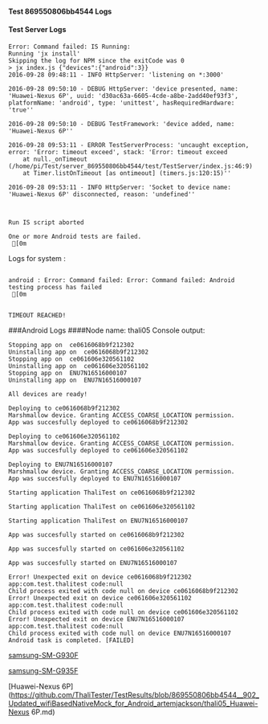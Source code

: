 #### Test 869550806bb4544 Logs

#### Test Server Logs
```
Error: Command failed: IS Running:
Running 'jx install'
Skipping the log for NPM since the exitCode was 0
> jx index.js {"devices":{"android":3}}
2016-09-28 09:48:11 - INFO HttpServer: 'listening on *:3000'

2016-09-28 09:50:10 - DEBUG HttpServer: 'device presented, name: 'Huawei-Nexus 6P', uuid: 'd30ac63a-6605-4cde-a8be-2add40ef93f3', platformName: 'android', type: 'unittest', hasRequiredHardware: 'true''

2016-09-28 09:50:10 - DEBUG TestFramework: 'device added, name: 'Huawei-Nexus 6P''

2016-09-28 09:53:11 - ERROR TestServerProcess: 'uncaught exception, error: 'Error: timeout exceed', stack: 'Error: timeout exceed
    at null._onTimeout (/home/pi/Test/server_869550806bb4544/test/TestServer/index.js:46:9)
    at Timer.listOnTimeout [as ontimeout] (timers.js:120:15)''

2016-09-28 09:53:11 - INFO HttpServer: 'Socket to device name: 'Huawei-Nexus 6P' disconnected, reason: 'undefined''


 
Run IS script aborted
 
One or more Android tests are failed.
 [0m

```


Logs for system : 
```

android : Error: Command failed: Error: Command failed: Android testing process has failed
 [0m


TIMEOUT REACHED!
```
###Android Logs
####Node name: thali05
Console output:
```
Stopping app on  ce0616068b9f212302
Uninstalling app on  ce0616068b9f212302
Stopping app on  ce061606e320561102
Uninstalling app on  ce061606e320561102
Stopping app on  ENU7N16516000107
Uninstalling app on  ENU7N16516000107

All devices are ready!

Deploying to ce0616068b9f212302
Marshmallow device. Granting ACCESS_COARSE_LOCATION permission.
App was succesfully deployed to ce0616068b9f212302

Deploying to ce061606e320561102
Marshmallow device. Granting ACCESS_COARSE_LOCATION permission.
App was succesfully deployed to ce061606e320561102

Deploying to ENU7N16516000107
Marshmallow device. Granting ACCESS_COARSE_LOCATION permission.
App was succesfully deployed to ENU7N16516000107

Starting application ThaliTest on ce0616068b9f212302

Starting application ThaliTest on ce061606e320561102

Starting application ThaliTest on ENU7N16516000107

App was succesfully started on ce0616068b9f212302

App was succesfully started on ce061606e320561102

App was succesfully started on ENU7N16516000107

Error! Unexpected exit on device ce0616068b9f212302 app:com.test.thalitest code:null 
Child process exited with code null on device ce0616068b9f212302
Error! Unexpected exit on device ce061606e320561102 app:com.test.thalitest code:null 
Child process exited with code null on device ce061606e320561102
Error! Unexpected exit on device ENU7N16516000107 app:com.test.thalitest code:null 
Child process exited with code null on device ENU7N16516000107
Android task is completed. [FAILED]
```
[samsung-SM-G930F](https://github.com/ThaliTester/TestResults/blob/869550806bb4544__902_Updated_wifiBasedNativeMock_for_Android_artemjackson/thali05_samsung-SM-G930F.md)

[samsung-SM-G935F](https://github.com/ThaliTester/TestResults/blob/869550806bb4544__902_Updated_wifiBasedNativeMock_for_Android_artemjackson/thali05_samsung-SM-G935F.md)

[Huawei-Nexus 6P](https://github.com/ThaliTester/TestResults/blob/869550806bb4544__902_Updated_wifiBasedNativeMock_for_Android_artemjackson/thali05_Huawei-Nexus 6P.md)




